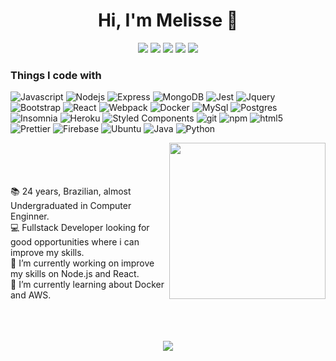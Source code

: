 <h1 align='center'> Hi, I'm Melisse 👋 </h1>

<p align='center'>
  <a href="mailto:melissecabral@gmail.com"><img src="https://img.shields.io/badge/e‑mail-D14836.svg?style=for-the-badge&logo=GMail&logoColor=white"/></a>
  <a href="https://instagram.com/melissecabral"><img src="https://img.shields.io/badge/instagram-E4405F.svg?style=for-the-badge&logo=instagram&logoColor=white"/></a>
  <a href="https://linkedin.com/in/melisse-p-cabral-48b963117"><img src="https://img.shields.io/badge/linkedin-0077B5.svg?style=for-the-badge&logo=linkedin&logoColor=white"/></a>
  <a href="https://t.me/melissecabral/"><img src="https://img.shields.io/badge/-Telegram-1ca0f1?style=for-the-badge&Color=1ca0f1&logo=telegram&logoColor=white"/></a>
  <a href="https://api.whatsapp.com/send?phone=5585999616120&text=Ol%C3%A1"><img src="https://img.shields.io/badge/-WhatsApp-01e675?style=for-the-badge&Color=01e675&logo=whatsapp&logoColor=white"/></a>
</p>

<h3>Things I code with</h3>
<p>
  <img alt="Javascript" src="https://img.shields.io/badge/-Javascript-F8DC3D?style=flat-square&logo=javascript&logoColor=white" />
  <img alt="Nodejs" src="https://img.shields.io/badge/-Nodejs-43853d?style=flat-square&logo=Node.js&logoColor=white" />
  <img alt="Express" src="https://img.shields.io/badge/-Express-8FBF5B?style=flat-square&logo=express.js&logoColor=white" />
  <img alt="MongoDB" src="https://img.shields.io/badge/-MongoDB-13aa52?style=flat-square&logo=mongodb&logoColor=white" />
  <img alt="Jest" src="https://img.shields.io/badge/-Jest-15C213?style=flat-square&logo=jest&logoColor=white" />
  <img alt="Jquery" src="https://img.shields.io/badge/-Jquery-0769AD?style=flat-square&logo=jquery&logoColor=white" />
  <img alt="Bootstrap" src="https://img.shields.io/badge/-Bootstrap-7952B3?style=flat-square&logo=bootstrap&logoColor=white" />
  <img alt="React" src="https://img.shields.io/badge/-React-45b8d8?style=flat-square&logo=react&logoColor=white" />
  <img alt="Webpack" src="https://img.shields.io/badge/-Webpack-8DD6F9?style=flat-square&logo=webpack&logoColor=white" /> 
  <img alt="Docker" src="https://img.shields.io/badge/-Docker-46a2f1?style=flat-square&logo=docker&logoColor=white" />
  <img alt="MySql" src="https://img.shields.io/badge/-MySql-4479A1?style=flat-square&logo=mysql&logoColor=white" />
  <img alt="Postgres" src="https://img.shields.io/badge/-Postgres-4479A1?style=flat-square&logo=postgresql&logoColor=white" />
  <img alt="Insomnia" src="https://img.shields.io/badge/-Insomnia-5849BE?style=flat-square&logo=insomnia&logoColor=white" />
  <img alt="Heroku" src="https://img.shields.io/badge/-Heroku-430098?style=flat-square&logo=heroku&logoColor=white" />
  <img alt="Styled Components" src="https://img.shields.io/badge/-Styled_Components-db7092?style=flat-square&logo=styled-components&logoColor=white" />
  <img alt="git" src="https://img.shields.io/badge/-Git-F05032?style=flat-square&logo=git&logoColor=white" />
  <img alt="npm" src="https://img.shields.io/badge/-NPM-CB3837?style=flat-square&logo=npm&logoColor=white" />
  <img alt="html5" src="https://img.shields.io/badge/-HTML5-E34F26?style=flat-square&logo=html5&logoColor=white" />
  <img alt="Prettier" src="https://img.shields.io/badge/-Prettier-F7B93E?style=flat-square&logo=prettier&logoColor=white" />
  <img alt="Firebase" src="https://img.shields.io/badge/-Firebase-FBC02D?style=flat-square&logo=firebase&logoColor=white" />
  <img alt="Ubuntu" src="https://img.shields.io/badge/-Ubuntu-e95420?style=flat-square&logo=ubuntu&logoColor=white" />
  <img alt="Java" src="https://img.shields.io/badge/-Java-E90101?style=flat-square&logo=java&logoColor=white" />
  <img alt="Python" src="https://img.shields.io/badge/-Python-3776AB?style=flat-square&logo=python&logoColor=white" />
  
  
</p>

<img src="https://user-images.githubusercontent.com/9977351/91646545-93599580-ea26-11ea-8499-00be2bfe3a60.gif" align="right" height="250" /></a>

<p align='left'>
  <br>
  <br>
  <br>
  <br>
  📚 24 years, Brazilian, almost Undergraduated in Computer Enginner.
  <br>
  💻 Fullstack Developer looking for good opportunities where i can improve my skills.
  <br>
  🧐 I’m currently working on improve my skills on Node.js and React.
  <br>
  🌱 I’m currently learning about Docker and AWS.
  <br>
  <br>
  <br>
  <br>
</p>

<p align='center'>
  <img align="center" src="https://github-readme-stats.vercel.app/api?username=melissecabral&hide=[%22issues%22,%22prs%22,%22contribs%22]&show_icons=true&theme=dracula" />
</p>
